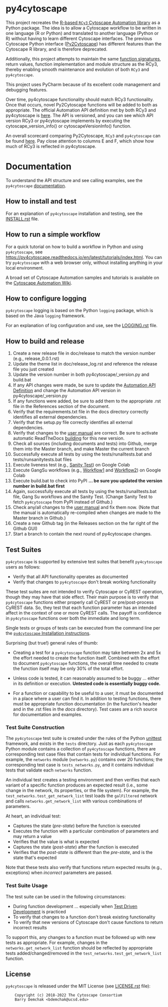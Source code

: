 # py4cytoscape

This project recreates the [R-based ``RCy3`` Cytoscape Automation library](https://github.com/cytoscape/RCy3) as a Python package. The idea is to allow a Cytoscape workflow to be written in one language (R or Python) and translated to another language (Python or R) without having to learn different Cytoscape interfaces. The previous Cytoscape Python interface ([Py2Cytoscape](https://github.com/cytoscape/py2cytoscape)) has different features than the Cytoscape R library, and is therefore deprecated.

Additionally, this project attempts to maintain the same [function signatures](https://docs.google.com/spreadsheets/d/1XLWsKxGLqcBWLzoW2y6HyAUU2jMXaEaWw7QLn3NE5nY/edit#gid=1999503690), return values, function implementation and module structure as the RCy3, thereby enabling smooth maintenance and evolution of both ``RCy3`` and ``py4cytoscape``.

This project uses PyCharm because of its excellent code management and debugging features.

Over time, py4cytoscape functionality should match RCy3 functionality. Once that occurs, novel Py2Cytoscape functions will be added to both as appropriate. The official Automation API definition met by both RCy3 and py4cytoscape is [here](https://docs.google.com/spreadsheets/d/1XLWsKxGLqcBWLzoW2y6HyAUU2jMXaEaWw7QLn3NE5nY/edit?usp=sharing). The API is versioned, and you can see which API version RCy3 or py4cytoscape implements by executing the cytoscape_version_info() or cytoscapeVersionInfo() function.

An overall scorecard comparing Py2Cytoscape, ``RCy3`` and ``py4cytoscape`` can be found [here](https://docs.google.com/spreadsheets/d/1uhBTbOMI4QMKUpLaOTuf6BP5wgqU6-pOzkj6BNmC4CY/edit?usp=sharing). Pay close attention to columns E and F, which show how much of RCy3 is reflected in py4cytoscape.


# Documentation

To understand the API structure and see calling examples, see the ``py4cytoscape`` [documentation](https://py4cytoscape.readthedocs.io/en/latest/).
 
## How to install and test

For an explanation of ``py4cytoscape`` installation and testing, see the [INSTALL.rst](INSTALL.rst) file.

## How to run a simple workflow

For a quick tutorial on how to build a workflow in Python and using ``py4cytoscape``, see
https://py4cytoscape.readthedocs.io/en/latest/tutorials/index.html.
You can try ``py4cytoscape`` with a web browser only, without installing anything in your local environment.

A broad set of Cytoscape Automation samples and tutorials is available on the [Cytoscape Automation Wiki](https://github.com/cytoscape/cytoscape-automation/wiki).


## How to configure logging

``py4cytoscape`` logging is based on the Python ``logging`` package, which is based on the Java ``logging`` framework. 

For an explanation of log configuration and use, see the [LOGGING.rst](LOGGING.rst) file.

## How to build and release
1. Create a new release file in doc/release to match the version number (e.g., release_0.0.1.rst) 
1. Update the theme list in doc/release_log.rst and reference the release file you just created
1. Update the version number in both py4cytoscape/_version.py and build.bat
1. If any API changes were made, be sure to update the [Automation API Definition](https://docs.google.com/spreadsheets/d/1XLWsKxGLqcBWLzoW2y6HyAUU2jMXaEaWw7QLn3NE5nY/edit#gid=1999503690) and change the Automation API version in py4cytoscape/_version.py
1. If any functions were added, be sure to add them to the appropriate .rst file in the References section of the document.
1. Verify that the requirements.txt file in the docs directory correctly identifies all external dependencies.
1. Verify that the setup.py file correctly identifies all external dependencies.
1. Verify that changes to the [user manual]() are correct. Be sure to activate automatic ReadTheDocs [building](https://readthedocs.org/projects/py4cytoscape/versions/) for this new version. 
1. Check all sources (including documents and tests) into Github, merge them into the Master branch, and make Master the current branch
1. Successfully execute all tests by using the tests/runalltests.bat and tests/runsanitytests.bat files
1. Execute liveness test (e.g., [Sanity Test](https://github.com/bdemchak/cytoscape-jupyter/tree/main/sanity-test)) on Google Colab
1. Execute GangSu workflows (e.g., [Workflow1](https://colab.research.google.com/github/bdemchak/cytoscape-jupyter/blob/main/gangsu/basic%20protocol%201.ipynb) and [Workflow2](https://colab.research.google.com/github/bdemchak/cytoscape-jupyter/blob/main/gangsu/basic_protocol_2.ipynb#scrollTo=cZ9Gr2Pjnapm)) on Google Colab
1. Execute build.bat to check into PyPI __... be sure you updated the version number in build.bat first__
1. Again, successfully execute all tests by using the tests/runalltests.bat file, Gang Su workflows and the Sanity Test. (Change Sanity Test to fetch ``py4cytoscape`` from PyPI instead of Github.)
1. Check any/all changes to the [user manual](https://py4cytoscape.readthedocs.io/en/latest/) and fix them now. (Note that the manual is automatically re-compiled when changes are made to the Master branch in Github.)
1. Create a new Github tag (in the Releases section on the far right of the Github GUI)
1. Start a branch to contain the next round of py4cytoscape changes.

## Test Suites

``py4cytoscape`` is supported by extensive test suites that benefit ``py4cytoscape`` users as follows:
* Verify that all API functionality operates as documented
* Verify that changes to ``py4cytoscape`` don't break working functionality

These test suites are not intended to verify Cytoscape or CyREST operation, though they may have that side effect. 
Their main purpose is to verify that ``py4cytoscape`` functions either properly call CyREST or pre/post-process CyREST data. So, they test
that each function parameter has an intended affect in the context of one or more CyREST calls. The payoff is confidence 
in ``py4cytoscape`` functions over both the immediate and long term. 

Single tests or groups of tests can be executed from the command line per the [``py4cytoscape`` Installation instructions](INSTALL.rst).

Surprising (but true!) general rules of thumb:

* Creating a test for a ``py4cytoscape`` function may take between 2x and 5x the effort
needed to create the function itself. Combined with the effort to document ``py4cytoscape`` functions, the overall time 
needed to create the function itself may be only 30% of the total effort.

* Unless code is tested, it can reasonably assumed to be buggy ... either in its definition or
execution. **Untested code is essentially buggy code.**

* For a function or capability to be useful to a user, it must be documented in a place where a user can find it. In addition to testing functions, there
must be appropriate function documentation (in the function's header and in the .rst files in the _docs_ directory). Test cases are a
rich source for documentation and examples.

### Test Suite Construction

The ``py4cytoscape`` test suite is created under the rules of the Python [unittest](https://docs.python.org/3/library/unittest.html) framework, 
and exists in the `tests` directory. Just as each ``py4cytoscape`` Python module contains a collection of ``py4cytoscape`` functions, there
are corresponding test case files that contain tests for individual functions. For example, the `networks` module (`networks.py`) contains over 20
functions; the corresponding test case is `tests_networks.py`, and it contains individual tests that validate each `networks` function.

An individual test creates a testing environment and then verifies that each
variant of a specific function produces an expected result (i.e., some change in the network, its properties, or the file system). 
For example, the `test_networks.test_get_network_list` test loads the `galFiltered` network and calls `networks.get_network_list` with
various combinations of parameters. 

At heart, an individual test:

* Captures the state (_pre-state_) before the function is executed
* Executes the function with a particular combination of parameters and may return a value
* Verifies that the value is what is expected
* Captures the state (_post-state_) after the function is executed
* Verifies that the _post-state_ is different than the _pre-state_, and is the state that's expected

Note that these tests also verify that functions return expected results (e.g., exceptions) when _incorrect_ parameters are passed.

### Test Suite Usage

The test suite can be used in the following circumstances:

* During function development ... especially when [Test Driven Development](https://en.wikipedia.org/wiki/Test-driven_development) is practiced
* To verify that changes to a function don't break existing functionality
* To verify that new versions of Cytoscape don't cause functions to return incorrect results 
 
 To support this, any changes to a function must be followed up with new tests as appropriate. For example, changes in the
 `networks.get_network_list` function should be reflected by appropriate tests added/changed/removed in the `test_networks.test_get_network_list` function.
 
 


## License

``py4cytoscape`` is released under the MIT License (see [LICENSE.rst](LICENSE.rst) file):

```
    Copyright (c) 2018-2022 The Cytoscape Consortium
    Barry Demchak <bdemchak@ucsd.edu>
```
